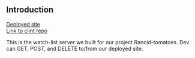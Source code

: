
## Introduction

[Deployed site](https://rancid-tomatillos-server-tl.herokuapp.com/watch-list)
</br>
[Link to clint repo]()

This is the watch-list server we built for our project Rancid-tomatoes. Dev can GET, POST, and DELETE to/from our deployed site.
